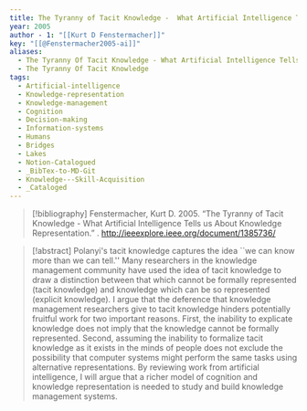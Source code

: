 ```yaml
---
title: The Tyranny of Tacit Knowledge -  What Artificial Intelligence Tells us About Knowledge Representation
year: 2005
author - 1: "[[Kurt D Fenstermacher]]"
key: "[[@Fenstermacher2005-ai]]"
aliases:
  - The Tyranny Of Tacit Knowledge - What Artificial Intelligence Tells Us About Knowledge Representation
  - The Tyranny Of Tacit Knowledge
tags:
  - Artificial-intelligence
  - Knowledge-representation
  - Knowledge-management
  - Cognition
  - Decision-making
  - Information-systems
  - Humans
  - Bridges
  - Lakes
  - Notion-Catalogued
  - _BibTex-to-MD-Git
  - Knowledge---Skill-Acquisition
  - _Cataloged
---
```


> [!bibliography]
> Fenstermacher, Kurt D. 2005. “The Tyranny of Tacit Knowledge -  What Artificial Intelligence Tells us About Knowledge Representation.” . http://ieeexplore.ieee.org/document/1385736/

> [!abstract]
> Polanyi's tacit knowledge captures the idea ``we can know more than we can tell.'' Many researchers in the knowledge management community have used the idea of tacit knowledge to draw a distinction between that which cannot be formally represented (tacit knowledge) and knowledge which can be so represented (explicit knowledge). I argue that the deference that knowledge management researchers give to tacit knowledge hinders potentially fruitful work for two important reasons. First, the inability to explicate knowledge does not imply that the knowledge cannot be formally represented. Second, assuming the inability to formalize tacit knowledge as it exists in the minds of people does not exclude the possibility that computer systems might perform the same tasks using alternative representations. By reviewing work from artificial intelligence, I will argue that a richer model of cognition and knowledge representation is needed to study and build knowledge management systems.